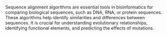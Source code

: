 Sequence alignment algorithms are essential tools in bioinformatics for comparing biological sequences, such as DNA, RNA, or protein sequences. 
These algorithms help identify similarities and differences between sequences.
It is crucial for understanding evolutionary relationships, identifying functional elements, and predicting the effects of mutations.
